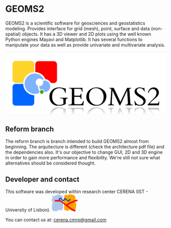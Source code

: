 # GEOMS2
GEOMS2 is a scientific software for geosciences and geostatistics modeling. Provides interface for grid (mesh), point, surface and data (non-spatial) objects. It has a 3D viewer and 2D plots using the well known Python engines Mayavi and Matplotlib. It has several functions to manipulate your data as well as provide univariate and multivariate analysis.

![alt tag](/ART/DEFAULT/related/splash_screen.png?raw=true)

<h2>Reform branch</h2>
The reform branch is branch intended to build GEOMS2 almost from beginning. The arquitecture is different (check the architecture pdf file) and the dependencies also. It's our objective to change GUI, 2D and 3D engine in order to gain more performance and flexibility. We're still not sure what alternatives should be considered thought.

<h2>Developer and contact</h2>

This software was developed within research center CERENA (IST - University of Lisbon).
![alt tag](/ART/cerena.png?raw=true)

You can contact us at: cerena.cmrp@gmail.com
